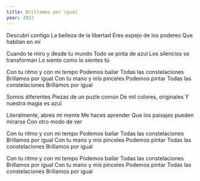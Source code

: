 ```yaml
---
title: Brillamos por igual
year: 2022
---
```


Descubrí contigo
La belleza de la libertad
Eres espejo de los poderes
Que habitan en mí

Cuando te miro y desde tu mundo
Todo se pinta de azul
Los silencios se transforman
Lo siento como lo sientes tú

Con tu ritmo y con mi tempo
Podemos bailar
Todas las constelaciones
Brillamos por igual
Con tu mano y mis pinceles
Podemos pintar
Todas las constelaciones
Brillamos por igual

Somos diferentes
Piezas de un puzle común
De mil colores, originales
Y nuestra magia es azul

Literalmente, abres mi mente
Me haces aprender
Que los paisajes pueden mirarse
Con otro modo de ver

Con tu ritmo y con mi tempo
Podemos bailar
Todas las constelaciones
Brillamos por igual
Con tu mano y mis pinceles
Podemos pintar
Todas las constelaciones
Brillamos por igual

Con tu ritmo y con mi tempo
Podemos bailar
Todas las constelaciones
Brillamos por igual
Con tu mano y mis pinceles
Podemos pintar
Todas las constelaciones
Brillamos por igual
